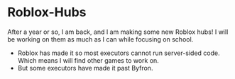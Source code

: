 # Roblox-Hubs
After a year or so, I am back, and I am making some new Roblox hubs! I will be working on them as much as I can while focusing on school.
- Roblox has made it so most executors cannot run server-sided code. Which means I will find other games to work on.
- But some executors have made it past Byfron.
